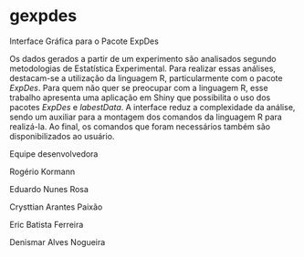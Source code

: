 # gexpdes

Interface Gráfica para o Pacote ExpDes



Os dados gerados a partir de um experimento são analisados segundo metodologias de Estatística Experimental. Para realizar essas análises, destacam-se a utilização da linguagem R, particularmente com o pacote *ExpDes*. Para quem não quer se preocupar com a linguagem R, esse trabalho apresenta uma aplicação em Shiny que possibilita o uso dos pacotes *ExpDes* e *labestData*. A interface reduz a complexidade da análise, sendo um auxiliar para a montagem dos comandos da linguagem R para realizá-la. Ao final, os comandos que foram necessários também são disponibilizados ao usuário.

Equipe desenvolvedora

Rogério Kormann

Eduardo Nunes Rosa

Crysttian Arantes Paixão

Eric Batista Ferreira

Denismar Alves Nogueira
